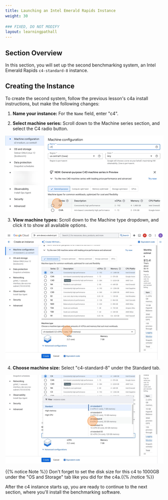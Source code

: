 ```yaml
---
title: Launching an Intel Emerald Rapids Instance
weight: 30

### FIXED, DO NOT MODIFY
layout: learningpathall
---
```


## Section Overview
In this section, you will set up the second benchmarking system, an Intel Emerald Rapids `c4-standard-8` instance.

## Creating the Instance

To create the second system, follow the previous lesson's c4a install instructions, but make the following changes:

1. **Name your instance:** For the `Name` field, enter "c4".

2. **Select machine series:** Scroll down to the Machine series section, and select the C4 radio button.

![](images/launch_c4/3.png)

3. **View machine types:** Scroll down to the Machine type dropdown, and click it to show all available options.

![](images/launch_c4/4.png)

4. **Choose machine size:** Select "c4-standard-8" under the Standard tab.

![](images/launch_c4/5.png)

{{% notice Note %}} Don't forget to set the disk size for this c4 to 1000GB under the "OS and Storage" tab like you did for the c4a.{{% /notice %}}

After the c4 instance starts up, you are ready to continue to the next section, where you'll install the benchmarking software.
